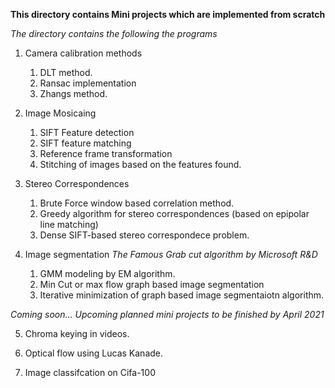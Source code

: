 **This directory contains Mini projects which are implemented from scratch**

_The directory contains the following the programs_

1. Camera calibration methods 
	1. DLT method. 
	2. Ransac implementation
	3. Zhangs method. 

2. Image Mosicaing 
 	1. SIFT Feature detection
 	2. SIFT feature matching
 	3. Reference frame transformation
 	4. Stitching of images based on the features found. 

3. Stereo Correspondences
 	1. Brute Force window based correlation method. 
 	2. Greedy algorithm for stereo correspondences (based on epipolar line matching)
 	3. Dense SIFT-based stereo correspondece problem.

4. Image segmentation _The Famous Grab cut algorithm by Microsoft R&D_
   1. GMM modeling by EM algorithm. 
   2. Min Cut or max flow graph based image segmentation
   3. Iterative minimization of graph based image segmentaiotn algorithm. 

_Coming soon... Upcoming planned mini projects to be finished by April 2021_

5.  Chroma keying in videos.

7.  Optical flow using Lucas Kanade.

9.  Image classifcation on Cifa-100
